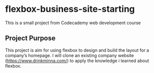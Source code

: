 # flexbox-business-site-starting

This is a small project from Codecademy web development course


## Project Purpose 

This project is aim for using flexbox to design and build the layout for a company’s homepage. 
I will clone an existing company website (https://www.drinkminna.com/) to apply the knowledge i learned about flexbox.
